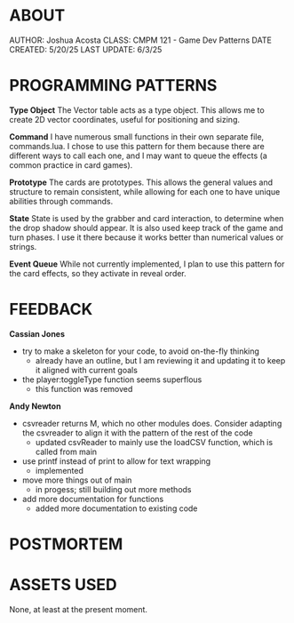 # ABOUT
AUTHOR: Joshua Acosta
CLASS: CMPM 121 - Game Dev Patterns
DATE CREATED: 5/20/25
LAST UPDATE: 6/3/25

# PROGRAMMING PATTERNS
**Type Object**
The Vector table acts as a type object.
This allows me to create 2D vector coordinates, 
useful for positioning and sizing.

**Command**
I have numerous small functions in their own separate file, commands.lua.
I chose to use this pattern for them because there are different ways to call each one, 
and I may want to queue the effects (a common practice in card games).

**Prototype**
The cards are prototypes. This allows the general values and structure to remain consistent, 
while allowing for each one to have unique abilities through commands.

**State**
State is used by the grabber and card interaction, to determine when the drop shadow should appear. 
It is also used keep track of the game and turn phases. I use it there because it works better 
than numerical values or strings.

**Event Queue**
While not currently implemented, I plan to use this pattern for the card effects, so they
activate in reveal order.

# FEEDBACK
**Cassian Jones**
- try to make a skeleton for your code, to avoid on-the-fly thinking
    - already have an outline, but I am reviewing it and updating it to keep it aligned with current goals
- the player:toggleType function seems superflous
    - this function was removed

**Andy Newton**
- csvreader returns M, which no other modules does. Consider adapting the csvreader to align it with the pattern of the rest of the code
    - updated csvReader to mainly use the loadCSV function, which is called from main
- use printf instead of print to allow for text wrapping
    - implemented
- move more things out of main
    - in progess; still building out more methods
- add more documentation for functions
    - added more documentation to existing code

# POSTMORTEM


# ASSETS USED
None, at least at the present moment.
